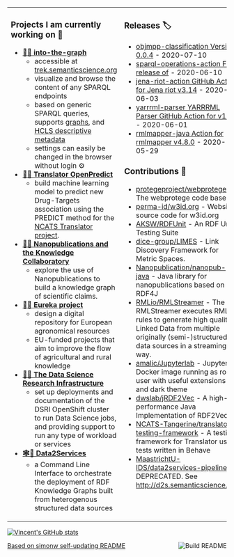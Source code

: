 <table><tr><td valign="top" width="50%">

### Projects I am currently working on 📂
* [**🧭🌐 into-the-graph**](https://github.com/MaastrichtU-IDS/into-the-graph)
  * accessible at [trek.semanticscience.org](https://trek.semanticscience.org)
  * visualize and browse the content of any SPARQL endpoints
  * based on generic SPARQL queries, supports [graphs](https://www.w3.org/TR/sparql11-query/#unnamedGraph), and [HCLS descriptive metadata](https://www.w3.org/TR/hcls-dataset/)
  * settings can easily be changed in the browser without login ⚙️
* [**🔮🐍 Translator OpenPredict**](https://maastrichtu-ids.github.io/translator-openpredict/)    
  * build machine learning model to predict new Drug-Targets association using the PREDICT method for the [NCATS Translator project](https://ncats.nih.gov/translator).
* [**🔬📢 Nanopublications and the Knowledge Collaboratory**](http://nanopub.org/wordpress/)
  * explore the use of Nanopublications to build a knowledge graph of scientific claims.
* [**🚜🌾 Eureka project**](https://h2020eureka.eu/about)
  * design a digital repository for European agronomical resources
  * EU-funded projects that aim to improve the flow of agricultural and rural knowledge
* **[🐳🔭 The Data Science Research Infrastructure](https://maastrichtu-ids.github.io/dsri-documentation/)**
  * set up deployments and documentation of the DSRI OpenShift cluster to run Data Science jobs, and providing support to run any type of workload or services
* **[🕸️🐳 Data2Services](https://d2s.semanticscience.org)**
  * a Command Line Interface to orchestrate the deployment of RDF Knowledge Graphs built from heterogenous structured data sources

</td><td valign="top" width="50%">

### Releases 🏷️
<!-- recent_releases starts -->
* [objmpp-classification Version 0.0.4](https://github.com/JEmonet67/objmpp-classification/releases/tag/0.0.4) - 2020-07-10
* [sparql-operations-action First release of](https://github.com/vemonet/sparql-operations-action/releases/tag/v1) - 2020-06-10
* [jena-riot-action GitHub Action for Jena riot v3.14](https://github.com/vemonet/jena-riot-action/releases/tag/v3.14) - 2020-06-03
* [yarrrml-parser YARRRML Parser GitHub Action for v1.1](https://github.com/vemonet/yarrrml-parser/releases/tag/v1.1) - 2020-06-01
* [rmlmapper-java Action for rmlmapper v4.8.0](https://github.com/vemonet/rmlmapper-java/releases/tag/v4.8) - 2020-05-29
<!-- recent_releases ends -->
<!-- See [all releases](https://github.com/vemonet/vemonet/blob/master/releases.md) -->

### Contributions 🧞
<!-- contributions starts -->
* [protegeproject/webprotege](https://github.com/protegeproject/webprotege) - The webprotege code base
* [perma-id/w3id.org](https://github.com/perma-id/w3id.org) - Website source code for w3id.org
* [AKSW/RDFUnit](https://github.com/AKSW/RDFUnit) - An RDF Unit Testing Suite
* [dice-group/LIMES](https://github.com/dice-group/LIMES) - Link Discovery Framework for Metric Spaces.
* [Nanopublication/nanopub-java](https://github.com/Nanopublication/nanopub-java) - Java library for nanopublications based on RDF4J
* [RMLio/RMLStreamer](https://github.com/RMLio/RMLStreamer) - The RMLStreamer executes RML rules to generate high quality Linked Data from multiple originally (semi-)structured data sources in a streaming way.
* [amalic/Jupyterlab](https://github.com/amalic/Jupyterlab) - Jupyterlab Docker image running as root user with useful extensions and dark theme
* [dwslab/jRDF2Vec](https://github.com/dwslab/jRDF2Vec) - A high-performance Java Implementation of RDF2Vec
* [NCATS-Tangerine/translator-testing-framework](https://github.com/NCATS-Tangerine/translator-testing-framework) - A testing framework for Translator using tests written in Behave
* [MaastrichtU-IDS/data2services-pipeline](https://github.com/MaastrichtU-IDS/data2services-pipeline) - DEPRECATED. See http://d2s.semanticscience.org
<!-- contributions ends -->

</td></tr></table>

[![Vincent's GitHub stats](https://github-readme-stats.vercel.app/api?username=vemonet&show_icons=true)](https://github.com/anuraghazra/github-readme-stats)

<a href="https://github.com/vemonet/vemonet/actions"><img src="https://github.com/vemonet/vemonet/workflows/Build%20README/badge.svg" align="right" alt="Build README"></a> <a href="https://simonwillison.net/2020/Jul/10/self-updating-profile-readme/">Based on simonw self-updating README</a>


<!--
Personal stats API (not working):
[![Vincent's GitHub stats](https://github-readme-stats-sage.vercel.app/api?username=vemonet&show_icons=true)](https://github.com/anuraghazra/github-readme-stats)

Create table:
<table><tr><td valign="top">
1st column
</td><td valign="top">
2nd column
</td></tr></table>

**vemonet/vemonet** is a ✨ _special_ ✨ repository because its `README.md` (this file) appears on your GitHub profile.

Here are some ideas to get you started:

- 🔭 I’m currently working on ...
- 🌱 I’m currently learning ...
- 👯 I’m looking to collaborate on ...
- 🤔 I’m looking for help with ...
- 💬 Ask me about ...
- 📫 How to reach me: ...
- 😄 Pronouns: ...
- ⚡ Fun fact: ...
-->
